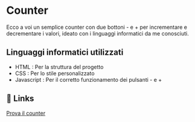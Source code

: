 
# Counter

Ecco a voi un semplice counter con due bottoni - e + per incrementare e decrementare i valori, ideato con i linguaggi informatici da me conosciuti.


## Linguaggi informatici utilizzati

 - HTML : Per la struttura del progetto
 - CSS : Per lo stile personalizzato
 - Javascript : Per il corretto funzionamento dei pulsanti - e +

## 🔗 Links
[Prova il counter](https://lorenzo95x.github.io/Contatore/ "Prova il counter")

